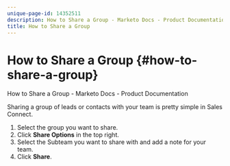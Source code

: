 ```yaml
---
unique-page-id: 14352511
description: How to Share a Group - Marketo Docs - Product Documentation
title: How to Share a Group
---
```


# How to Share a Group {#how-to-share-a-group}

How to Share a Group - Marketo Docs - Product Documentation

Sharing a group of leads or contacts with your team is pretty simple in Sales Connect.

1. Select the group you want to share.
1. Click **Share Options** in the top right.
1. Select the Subteam you want to share with and add a note for your team.
1. Click **Share**.


